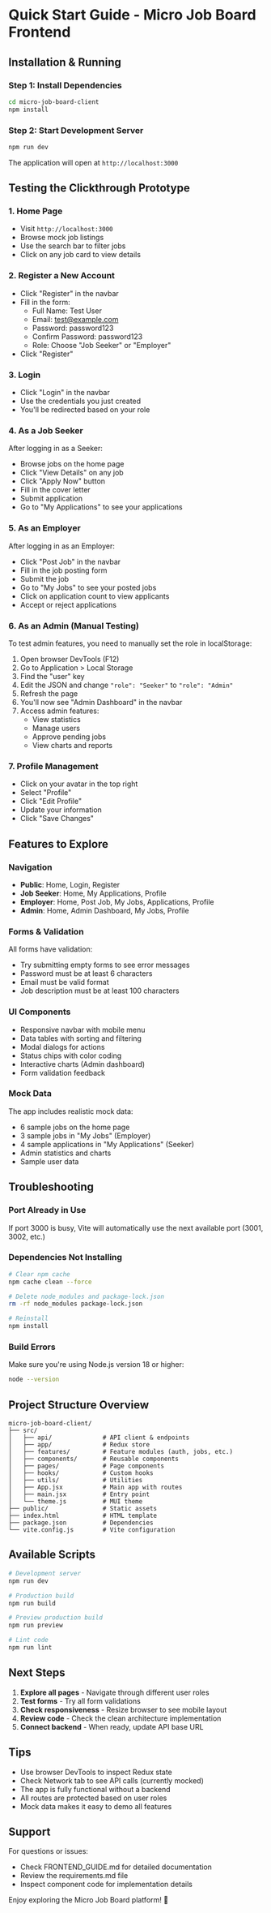 # Quick Start Guide - Micro Job Board Frontend

## Installation & Running

### Step 1: Install Dependencies
```bash
cd micro-job-board-client
npm install
```

### Step 2: Start Development Server
```bash
npm run dev
```

The application will open at `http://localhost:3000`

## Testing the Clickthrough Prototype

### 1. Home Page
- Visit `http://localhost:3000`
- Browse mock job listings
- Use the search bar to filter jobs
- Click on any job card to view details

### 2. Register a New Account
- Click "Register" in the navbar
- Fill in the form:
  - Full Name: Test User
  - Email: test@example.com
  - Password: password123
  - Confirm Password: password123
  - Role: Choose "Job Seeker" or "Employer"
- Click "Register"

### 3. Login
- Click "Login" in the navbar
- Use the credentials you just created
- You'll be redirected based on your role

### 4. As a Job Seeker
After logging in as a Seeker:
- Browse jobs on the home page
- Click "View Details" on any job
- Click "Apply Now" button
- Fill in the cover letter
- Submit application
- Go to "My Applications" to see your applications

### 5. As an Employer
After logging in as an Employer:
- Click "Post Job" in the navbar
- Fill in the job posting form
- Submit the job
- Go to "My Jobs" to see your posted jobs
- Click on application count to view applicants
- Accept or reject applications

### 6. As an Admin (Manual Testing)
To test admin features, you need to manually set the role in localStorage:
1. Open browser DevTools (F12)
2. Go to Application > Local Storage
3. Find the "user" key
4. Edit the JSON and change `"role": "Seeker"` to `"role": "Admin"`
5. Refresh the page
6. You'll now see "Admin Dashboard" in the navbar
7. Access admin features:
   - View statistics
   - Manage users
   - Approve pending jobs
   - View charts and reports

### 7. Profile Management
- Click on your avatar in the top right
- Select "Profile"
- Click "Edit Profile"
- Update your information
- Click "Save Changes"

## Features to Explore

### Navigation
- **Public**: Home, Login, Register
- **Job Seeker**: Home, My Applications, Profile
- **Employer**: Home, Post Job, My Jobs, Applications, Profile
- **Admin**: Home, Admin Dashboard, My Jobs, Profile

### Forms & Validation
All forms have validation:
- Try submitting empty forms to see error messages
- Password must be at least 6 characters
- Email must be valid format
- Job description must be at least 100 characters

### UI Components
- Responsive navbar with mobile menu
- Data tables with sorting and filtering
- Modal dialogs for actions
- Status chips with color coding
- Interactive charts (Admin dashboard)
- Form validation feedback

### Mock Data
The app includes realistic mock data:
- 6 sample jobs on the home page
- 3 sample jobs in "My Jobs" (Employer)
- 4 sample applications in "My Applications" (Seeker)
- Admin statistics and charts
- Sample user data

## Troubleshooting

### Port Already in Use
If port 3000 is busy, Vite will automatically use the next available port (3001, 3002, etc.)

### Dependencies Not Installing
```bash
# Clear npm cache
npm cache clean --force

# Delete node_modules and package-lock.json
rm -rf node_modules package-lock.json

# Reinstall
npm install
```

### Build Errors
Make sure you're using Node.js version 18 or higher:
```bash
node --version
```

## Project Structure Overview

```
micro-job-board-client/
├── src/
│   ├── api/              # API client & endpoints
│   ├── app/              # Redux store
│   ├── features/         # Feature modules (auth, jobs, etc.)
│   ├── components/       # Reusable components
│   ├── pages/            # Page components
│   ├── hooks/            # Custom hooks
│   ├── utils/            # Utilities
│   ├── App.jsx           # Main app with routes
│   ├── main.jsx          # Entry point
│   └── theme.js          # MUI theme
├── public/               # Static assets
├── index.html            # HTML template
├── package.json          # Dependencies
└── vite.config.js        # Vite configuration
```

## Available Scripts

```bash
# Development server
npm run dev

# Production build
npm run build

# Preview production build
npm run preview

# Lint code
npm run lint
```

## Next Steps

1. **Explore all pages** - Navigate through different user roles
2. **Test forms** - Try all form validations
3. **Check responsiveness** - Resize browser to see mobile layout
4. **Review code** - Check the clean architecture implementation
5. **Connect backend** - When ready, update API base URL

## Tips

- Use browser DevTools to inspect Redux state
- Check Network tab to see API calls (currently mocked)
- The app is fully functional without a backend
- All routes are protected based on user roles
- Mock data makes it easy to demo all features

## Support

For questions or issues:
- Check FRONTEND_GUIDE.md for detailed documentation
- Review the requirements.md file
- Inspect component code for implementation details

Enjoy exploring the Micro Job Board platform! 🚀
